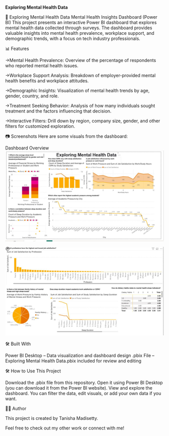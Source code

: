 **Exploring Mental Health Data**

🧠 Exploring Mental Health Data
Mental Health Insights Dashboard (Power BI)
This project presents an interactive Power BI dashboard that explores mental health data collected through surveys. The dashboard provides valuable insights into mental health prevalence, workplace support, and demographic trends, with a focus on tech industry professionals.

📊 Features

->Mental Health Prevalence: Overview of the percentage of respondents who reported mental health issues.

->Workplace Support Analysis: Breakdown of employer-provided mental health benefits and workplace attitudes.

->Demographic Insights: Visualization of mental health trends by age, gender, country, and role.

->Treatment Seeking Behavior: Analysis of how many individuals sought treatment and the factors influencing that decision.

->Interactive Filters: Drill down by region, company size, gender, and other filters for customized exploration.

📷 Screenshots
Here are some visuals from the dashboard:

Dashboard Overview
![PICTURE 2](Screenshots/1.jpeg)

![PICTURE 1](Screenshots/2.jpeg)

🛠️ Built With

Power BI Desktop – Data visualization and dashboard design
.pbix File – Exploring Mental Health Data.pbix included for review and editing

🛠 How to Use This Project

Download the .pbix file from this repository.
Open it using Power BI Desktop (you can download it from the Power BI website).
View and explore the dashboard.
You can filter the data, edit visuals, or add your own data if you want.

🧑‍💻 Author

This project is created by Tanisha Madisetty.

Feel free to check out my other work or connect with me!


